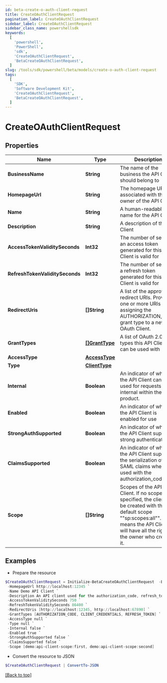 ```yaml
---
id: beta-create-o-auth-client-request
title: CreateOAuthClientRequest
pagination_label: CreateOAuthClientRequest
sidebar_label: CreateOAuthClientRequest
sidebar_class_name: powershellsdk
keywords:
  [
    'powershell',
    'PowerShell',
    'sdk',
    'CreateOAuthClientRequest',
    'BetaCreateOAuthClientRequest',
  ]
slug: /tools/sdk/powershell/beta/models/create-o-auth-client-request
tags:
  [
    'SDK',
    'Software Development Kit',
    'CreateOAuthClientRequest',
    'BetaCreateOAuthClientRequest',
  ]
---
```


# CreateOAuthClientRequest

## Properties

| Name | Type | Description | Notes |
| --- | --- | --- | --- |
| **BusinessName** | **String** | The name of the business the API Client should belong to | [optional] |
| **HomepageUrl** | **String** | The homepage URL associated with the owner of the API Client | [optional] |
| **Name** | **String** | A human-readable name for the API Client | [required] |
| **Description** | **String** | A description of the API Client | [required] |
| **AccessTokenValiditySeconds** | **Int32** | The number of seconds an access token generated for this API Client is valid for | [required] |
| **RefreshTokenValiditySeconds** | **Int32** | The number of seconds a refresh token generated for this API Client is valid for | [optional] |
| **RedirectUris** | **[]String** | A list of the approved redirect URIs. Provide one or more URIs when assigning the AUTHORIZATION_CODE grant type to a new OAuth Client. | [optional] |
| **GrantTypes** | [**[]GrantType**](grant-type) | A list of OAuth 2.0 grant types this API Client can be used with | [required] |
| **AccessType** | [**AccessType**](access-type) |  | [required] |
| **Type** | [**ClientType**](client-type) |  | [optional] |
| **Internal** | **Boolean** | An indicator of whether the API Client can be used for requests internal within the product. | [optional] |
| **Enabled** | **Boolean** | An indicator of whether the API Client is enabled for use | [required] |
| **StrongAuthSupported** | **Boolean** | An indicator of whether the API Client supports strong authentication | [optional] |
| **ClaimsSupported** | **Boolean** | An indicator of whether the API Client supports the serialization of SAML claims when used with the authorization_code flow | [optional] |
| **Scope** | **[]String** | Scopes of the API Client. If no scope is specified, the client will be created with the default scope ""sp:scopes:all"". This means the API Client will have all the rights of the owner who created it. | [optional] |

## Examples

- Prepare the resource

```powershell
$CreateOAuthClientRequest = Initialize-BetaCreateOAuthClientRequest  -BusinessName Acme-Solar `
 -HomepageUrl http://localhost:12345 `
 -Name Demo API Client `
 -Description An API client used for the authorization_code, refresh_token, and client_credentials flows `
 -AccessTokenValiditySeconds 750 `
 -RefreshTokenValiditySeconds 86400 `
 -RedirectUris [http://localhost:12345, http://localhost:67890] `
 -GrantTypes [AUTHORIZATION_CODE, CLIENT_CREDENTIALS, REFRESH_TOKEN] `
 -AccessType null `
 -Type null `
 -Internal false `
 -Enabled true `
 -StrongAuthSupported false `
 -ClaimsSupported false `
 -Scope [demo:api-client-scope:first, demo:api-client-scope:second]
```

- Convert the resource to JSON

```powershell
$CreateOAuthClientRequest | ConvertTo-JSON
```

[[Back to top]](#)
